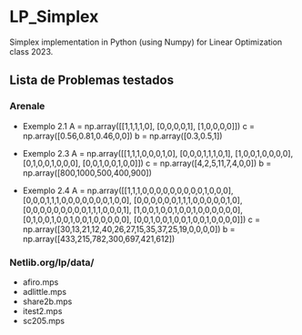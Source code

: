 # LP_Simplex
Simplex implementation in Python (using Numpy) for Linear Optimization class 2023.

## Lista de Problemas testados
### Arenale
- Exemplo 2.1
    A = np.array([[1,1,1,1,0],
                  [0,0,0,0,1],
                  [1,0,0,0,0]])
    c = np.array([0.56,0.81,0.46,0,0])
    b = np.array([0.3,0.5,1]) 
    <!-- 3 variáveis e 3 restrições -->

- Exemplo 2.3
    A = np.array([[1,1,1,0,0,0,1,0],
                  [0,0,0,1,1,1,0,1],
                  [1,0,0,1,0,0,0,0],
                  [0,1,0,0,1,0,0,0],
                  [0,0,1,0,0,1,0,0]])
    c = np.array([4,2,5,11,7,4,0,0])
    b = np.array([800,1000,500,400,900])
    <!-- 6 varáveis, 5 restrições -->

- Exemplo 2.4
    A = np.array([[1,1,1,0,0,0,0,0,0,0,0,0,1,0,0,0],
                  [0,0,0,1,1,1,0,0,0,0,0,0,0,1,0,0],
                  [0,0,0,0,0,0,1,1,1,0,0,0,0,0,1,0],
                  [0,0,0,0,0,0,0,0,0,1,1,1,0,0,0,1],
                  [1,0,0,1,0,0,1,0,0,1,0,0,0,0,0,0],
                  [0,1,0,0,1,0,0,1,0,0,1,0,0,0,0,0],
                  [0,0,1,0,0,1,0,0,1,0,0,1,0,0,0,0]])
    c = np.array([30,13,21,12,40,26,27,15,35,37,25,19,0,0,0,0])
    b = np.array([433,215,782,300,697,421,612])
     <!-- 12 variáveis, 7 restrições -->

### Netlib.org/lp/data/
- afiro.mps
- adlittle.mps
- share2b.mps
- itest2.mps
- sc205.mps